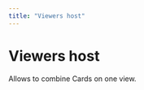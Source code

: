 ```yaml
---
title: "Viewers host"
---
```

<!-- SUBTITLE: -->

# Viewers host

Allows to combine Cards on one view.
